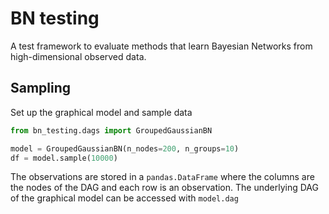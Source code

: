 # BN testing

A test framework to evaluate methods that learn Bayesian Networks from
high-dimensional observed data.


## Sampling

Set up the graphical model and sample  data
```python
from bn_testing.dags import GroupedGaussianBN

model = GroupedGaussianBN(n_nodes=200, n_groups=10)
df = model.sample(10000)
```
The observations are stored in a `pandas.DataFrame` where the columns
are the nodes of the DAG and each row is an observation. The
underlying DAG of the graphical model can be accessed with `model.dag`
